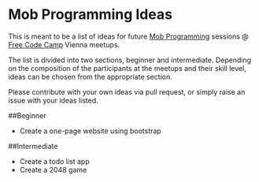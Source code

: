 # Mob Programming Ideas
This is meant to be a list of ideas for future [Mob Programming](https://en.wikipedia.org/wiki/Mob_programming) sessions @ [Free Code Camp](https://www.freecodecamp.com/) Vienna meetups.

The list is divided into two sections, beginner and intermediate. Depending on the composition of the participants at the meetups and their skill level, ideas can be chosen from the appropriate section.

Please contribute with your own ideas via pull request, or simply raise an issue with your ideas listed.

##Beginner
* Create a one-page website using bootstrap

##Intermediate
* Create a todo list app
* Create a 2048 game
